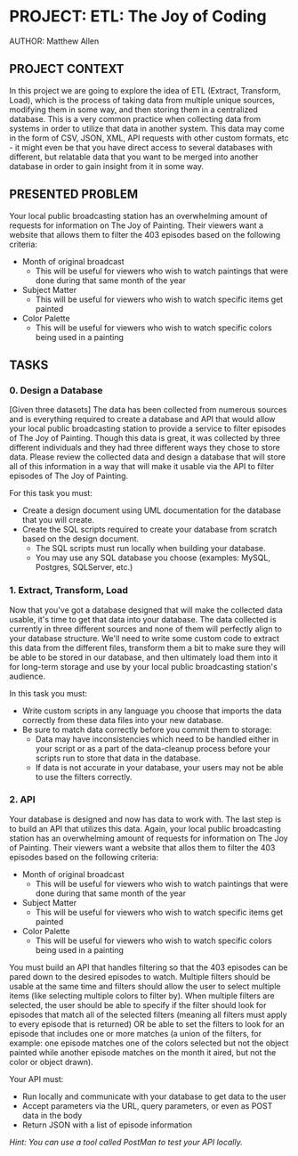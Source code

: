 # PROJECT: ETL: The Joy of Coding

AUTHOR: Matthew Allen

## PROJECT CONTEXT

In this project we are going to explore the idea of ETL (Extract, Transform, Load), which is the process of taking data from multiple unique sources, modifying them in some way, and then storing them in a centralized database. This is a very common practice when collecting data from systems in order to utilize that data in another system. This data may come in the form of CSV, JSON, XML, API requests with other custom formats, etc - it might even be that you have direct access to several databases with different, but relatable data that you want to be merged into another database in order to gain insight from it in some way.

## PRESENTED PROBLEM

Your local public broadcasting station has an overwhelming amount of requests for information on The Joy of Painting. Their viewers want a website that allows them to filter the 403 episodes based on the following criteria:

* Month of original broadcast
  * This will be useful for viewers who wish to watch paintings that were done during that same month of the year
* Subject Matter
  * This will be useful for viewers who wish to watch specific items get painted
* Color Palette
  * This will be useful for viewers who wish to watch specific colors being used in a painting

## TASKS

### 0. Design a Database

[Given three datasets] The data has been collected from numerous sources and is everything required to create a database and API that would allow your local public broadcasting station to provide a service to filter episodes of The Joy of Painting.  Though this data is great, it was collected by three different individuals and they had three different ways they chose to store data.  Please review the collected data and design a database that will store all of this information in a way that will make it usable via the API to filter episodes of The Joy of Painting.

For this task you must:

* Create a design document using UML documentation for the database that you will create.
* Create the SQL scripts required to create your database from scratch based on the design document.
  * The SQL scripts must run locally when building your database.
  * You may use any SQL database you choose (examples: MySQL, Postgres, SQLServer, etc.)

### 1. Extract, Transform, Load

Now that you've got a database designed that will make the collected data usable, it's time to get that data into your database.  The data collected is currently in three different sources and none of them will perfectly align to your database structure.  We'll need to write some custom code to extract this data from the different files, transform them a bit to make sure they will be able to be stored in our database, and then ultimately load them into it for long-term storage and use by your local public broadcasting station's audience.

In this task you must:

* Write custom scripts in any language you choose that imports the data correctly from these data files into your new database.
* Be sure to match data correctly before you commit them to storage:
  * Data may have inconsistencies which need to be handled either in your script or as a part of the data-cleanup process before your scripts run to store that data in the database.
  * If data is not accurate in your database, your users may not be able to use the filters correctly.

### 2. API

Your database is designed and now has data to work with.  The last step is to build an API that utilizes this data.  Again, your local public broadcasting station has an overwhelming amount of requests for information on The Joy of Painting.  Their viewers want a website that allos them to filter the 403 episodes based on the following criteria:

* Month of original broadcast
  * This will be useful for viewers who wish to watch paintings that were done during that same month of the year
* Subject Matter
  * This will be useful for viewers who wish to watch specific items get painted
* Color Palette
  * This will be useful for viewers who wish to watch specific colors being used in a painting

You must build an API that handles filtering so that the 403 episodes can be pared down to the desired episodes to watch.  Multiple filters should be usable at the same time and filters should allow the user to select multiple items (like selecting multiple colors to filter by).  When multiple filters are selected, the user should be able to specify if the filter should look for episodes that match all of the selected filters (meaning all filters must apply to every episode that is returned) OR be able to set the filters to look for an episode that includes one or more matches (a union of the filters, for example: one episode matches one of the colors selected but not the object painted while another episode matches on the month it aired, but not the color or object drawn).

Your API must:

* Run locally and communicate with your database to get data to the user
* Accept parameters via the URL, query parameters, or even as POST data in the body
* Return JSON with a list of episode information

*Hint: You can use a tool called PostMan to test your API locally.*